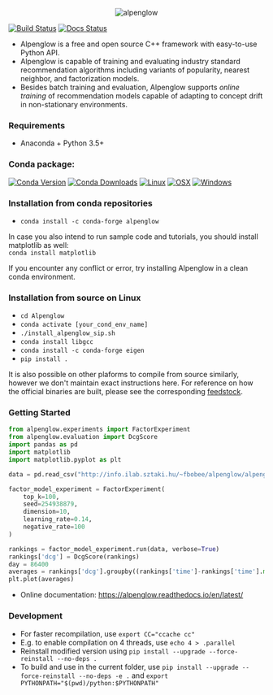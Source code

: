 <p align="center">
  <img src="./misc/alpenglow.png" alt="alpenglow"/>
</p>

[![Build Status](https://travis-ci.com/rpalovics/Alpenglow.svg?branch=master)](https://travis-ci.com/rpalovics/Alpenglow)
[![Docs Status](https://readthedocs.org/projects/alpenglow/badge/?version=latest)](https://alpenglow.readthedocs.io/en/latest/)

- Alpenglow is a free and open source C++ framework with easy-to-use Python API.
- Alpenglow is capable of training and evaluating industry standard recommendation algorithms including variants of popularity, nearest neighbor, and factorization models.
- Besides batch training and evaluation, Alpenglow supports *online training* of recommendation models capable of adapting to concept drift in non-stationary environments.

### Requirements
- Anaconda + Python 3.5+
### Conda package:
[![Conda Version](https://img.shields.io/conda/vn/conda-forge/alpenglow.svg)](https://anaconda.org/conda-forge/alpenglow) [![Conda Downloads](https://img.shields.io/conda/dn/conda-forge/alpenglow.svg)](https://anaconda.org/conda-forge/alpenglow) [![Linux](https://img.shields.io/circleci/project/github/conda-forge/alpenglow-feedstock/master.svg?label=Linux)](https://circleci.com/gh/conda-forge/alpenglow-feedstock)
[![OSX](https://img.shields.io/travis/conda-forge/alpenglow-feedstock/master.svg?label=macOS)](https://travis-ci.org/conda-forge/alpenglow-feedstock)
[![Windows](https://img.shields.io/appveyor/ci/conda-forge/alpenglow-feedstock/master.svg?label=Windows)](https://ci.appveyor.com/project/conda-forge/alpenglow-feedstock/branch/master)
### Installation from conda repositories
- `conda install -c conda-forge alpenglow`  

In case you also intend to run sample code and tutorials, you should install matplotlib as well:  
`conda install matplotlib`

If you encounter any conflict or error, try installing Alpenglow in a clean conda environment.  

### Installation from source on Linux

- `cd Alpenglow`
- `conda activate [your_cond_env_name]`
- `./install_alpenglow_sip.sh`
- `conda install libgcc`
- `conda install -c conda-forge eigen`
- `pip install .`

It is also possible on other plaforms to compile from source similarly, however we don't maintain exact instructions here. For reference on how the official binaries are built, please see the corresponding [feedstock](https://github.com/conda-forge/alpenglow-feedstock).

### Getting Started

```python
from alpenglow.experiments import FactorExperiment
from alpenglow.evaluation import DcgScore
import pandas as pd
import matplotlib
import matplotlib.pyplot as plt

data = pd.read_csv("http://info.ilab.sztaki.hu/~fbobee/alpenglow/alpenglow_sample_dataset")

factor_model_experiment = FactorExperiment(
    top_k=100,
    seed=254938879,
    dimension=10,
    learning_rate=0.14,
    negative_rate=100
)

rankings = factor_model_experiment.run(data, verbose=True)
rankings['dcg'] = DcgScore(rankings)
day = 86400
averages = rankings['dcg'].groupby((rankings['time']-rankings['time'].min())//day).mean()
plt.plot(averages)
```
- Online documentation: https://alpenglow.readthedocs.io/en/latest/

### Development
- For faster recompilation, use `export CC="ccache cc"`
- E.g. to enable compilation on 4 threads, use `echo 4 > .parallel`
- Reinstall modified version using `pip install --upgrade --force-reinstall --no-deps .`
- To build and use in the current folder, use `pip install --upgrade --force-reinstall --no-deps -e .` and `export PYTHONPATH="$(pwd)/python:$PYTHONPATH"`
